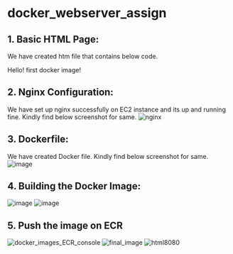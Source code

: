 # docker_webserver_assign
## 1. Basic HTML Page:
 We have created htm file that contains below code.

<html>
    <head>
        <title>docker</title>
        <body>
            Hello! first docker image!
        </body>
    </head>
</html>

## 2. Nginx Configuration:
We have set up nginx successfully on EC2 instance and its up and running fine. Kindly find below screenshot for same.
![nginx](https://github.com/himani0550/docker_webserver_assign/assets/77041503/9a201b61-30c5-4b79-b4cc-8d5365af5cf3)

## 3. Dockerfile:
We have created Docker file. Kindly find below screenshot for same.
![image](https://github.com/himani0550/docker_webserver_assign/assets/77041503/1e864812-4148-4372-99ba-ee366fbb749f)

## 4. Building the Docker Image:
![image](https://github.com/himani0550/docker_webserver_assign/assets/77041503/af584dd0-05ee-4ba0-b7b3-9579f00839af)
![image](https://github.com/himani0550/docker_webserver_assign/assets/77041503/e88c67fd-6f97-494c-ae65-8020acc2f10a)


## 5. Push the image on ECR
![docker_images_ECR_console](https://github.com/himani0550/docker_webserver_assign/assets/77041503/8625aaa4-7df5-4dde-ba5e-2aa0b1c2958c)
![final_image](https://github.com/himani0550/docker_webserver_assign/assets/77041503/91f3061c-776f-46b5-8f05-301b75f007b3)
![html8080](https://github.com/himani0550/docker_webserver_assign/assets/77041503/29e42f7d-2596-4e13-87b9-87f547532642)






